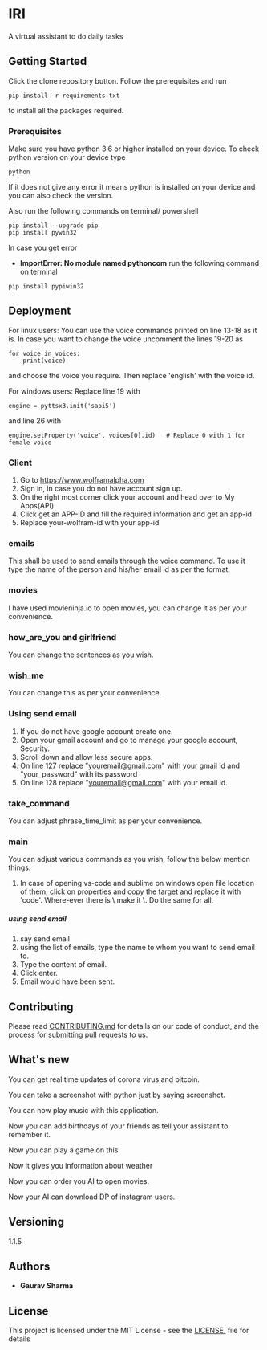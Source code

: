 # IRI

A virtual assistant to do daily tasks

## Getting Started

Click the clone repository button. Follow the prerequisites and run
```
pip install -r requirements.txt
```

to install all the packages required.

### Prerequisites

Make sure you have python 3.6 or higher installed on your device. To check 
python version on your device type

```
python
```
If it does not give any error it means python is installed on your device
and you can also check the version.

Also run the following commands on terminal/ powershell
```
pip install --upgrade pip
pip install pywin32
```
In case you get error
* **ImportError: No module named pythoncom**
run the following command on terminal
```
pip install pypiwin32
```

## Deployment

For linux users: You can use the voice commands printed on line 13-18 as it is. In case you want to change the voice
uncomment the lines 19-20 as
```
for voice in voices:
    print(voice)
```
and choose the voice you require. Then replace 'english' with the voice id.

For windows users: Replace line 19 with
```
engine = pyttsx3.init('sapi5')
```
and line 26 with
```
engine.setProperty('voice', voices[0].id)   # Replace 0 with 1 for female voice
```
### Client
1) Go to https://www.wolframalpha.com
2) Sign in, in case you do not have account sign up.
3) On the right most corner click your account and head over to My Apps(API)
4) Click get an APP-ID and fill the required information and get an app-id
5) Replace your-wolfram-id with your app-id

### emails
This shall be used to send emails through the voice command. To use it
type the name of the person and his/her email id as per the format.

### movies
I have used movieninja.io to open movies, you can change it as per your convenience.

### how_are_you and girlfriend
You can change the sentences as you wish.

### wish_me
You can change this as per your convenience. 

### Using send email 
1) If you do not have google account create one.
2) Open your gmail account and go to manage your google account, Security.
3) Scroll down and allow less secure apps.
4) On line 127 replace "youremail@gmail.com" with your gmail id and "your_password" with its password
5) On line 128 replace "youremail@gmail.com" with your email id.

### take_command
You can adjust phrase_time_limit as per your convenience.

### main
You can adjust various commands as you wish, follow the below mention things.
1) In case of opening vs-code and sublime on windows open file location 
of them, click on properties and copy the target and replace it with 'code'. 
Where-ever there is \ make it \\. Do the same for all.

##### using send email
1) say send email
2) using the list of emails, type the name to whom you want to send email to.
3) Type the content of email.
4) Click enter.
5) Email would have been sent.

## Contributing

Please read [CONTRIBUTING.md](https://github.com/Leovaldez42/IRI/blob/master/CONTRIBUTING.md) for details on our code of conduct, and the process for submitting pull requests to us.


## What's new
You can get real time updates of corona virus and bitcoin.

You can take a screenshot with python just by saying screenshot.

You can now play music with this application.

Now you can add birthdays of your friends as tell your assistant to remember it.

Now you can play a game on this

Now it gives you information about weather

Now you can order you AI to open movies.

Now your AI can download DP of instagram users.

## Versioning

1.1.5

## Authors

* **Gaurav Sharma** 

## License

This project is licensed under the MIT License - see the [LICENSE.](LICENSE) file for details

